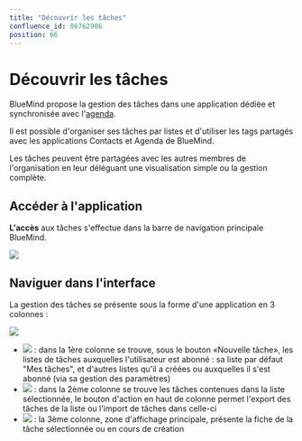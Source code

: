 ```yaml
---
title: "Découvrir les tâches"
confluence_id: 86762906
position: 66
---
```

# Découvrir les tâches


BlueMind propose la gestion des tâches dans une application dédiée et synchronisée avec l'[agenda](/STAGING/Guide_de_l_utilisateur_4.7/L_agenda_4.7/).

Il est possible d'organiser ses tâches par listes et d'utiliser les tags partagés avec les applications Contacts et Agenda de BlueMind.

Les tâches peuvent être partagées avec les autres membres de l'organisation en leur déléguant une visualisation simple ou la gestion complète.

## Accéder à l'application

**L'accès** aux tâches s'effectue dans la barre de navigation principale BlueMind.

![](../../../attachments/86762906/86764802.png)


## Naviguer dans l'interface

La gestion des tâches se présente sous la forme d'une application en 3 colonnes :

![](../../../attachments/86762906/86764801.png)


- ![](../../../attachments/86762906/86764805.png) : dans la 1ère colonne se trouve, sous le bouton «Nouvelle tâche», les listes de tâches auxquelles l'utilisateur est abonné : sa liste par défaut "Mes tâches", et d'autres listes qu'il a créées ou auxquelles il s'est abonné (via sa gestion des paramètres)
- ![](../../../attachments/86762906/86764804.png) : dans la 2ème colonne se trouve les tâches contenues dans la liste sélectionnée, le bouton d'action en haut de colonne permet l'export des tâches de la liste ou l'import de tâches dans celle-ci
- ![](../../../attachments/86762906/86764803.png) : la 3ème colonne, zone d'affichage principale, présente la fiche de la tâche sélectionnée ou en cours de création


